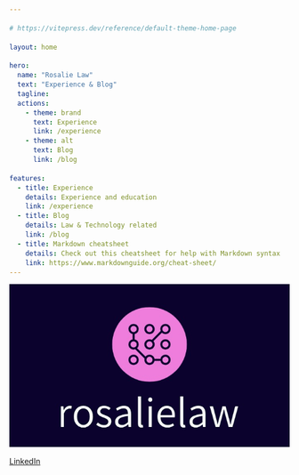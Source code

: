 ```yaml
---

# https://vitepress.dev/reference/default-theme-home-page

layout: home

hero:
  name: "Rosalie Law"
  text: "Experience & Blog"
  tagline: 
  actions:
    - theme: brand
      text: Experience
      link: /experience
    - theme: alt
      text: Blog
      link: /blog

features:
  - title: Experience
    details: Experience and education
    link: /experience
  - title: Blog
    details: Law & Technology related
    link: /blog
  - title: Markdown cheatsheet
    details: Check out this cheatsheet for help with Markdown syntax
    link: https://www.markdownguide.org/cheat-sheet/
---
```



![Rosalie Law](./images/logo.jpeg)

[LinkedIn](https://www.linkedin.com/in/rosalie-van-der-hoeven-30925b1a4)


